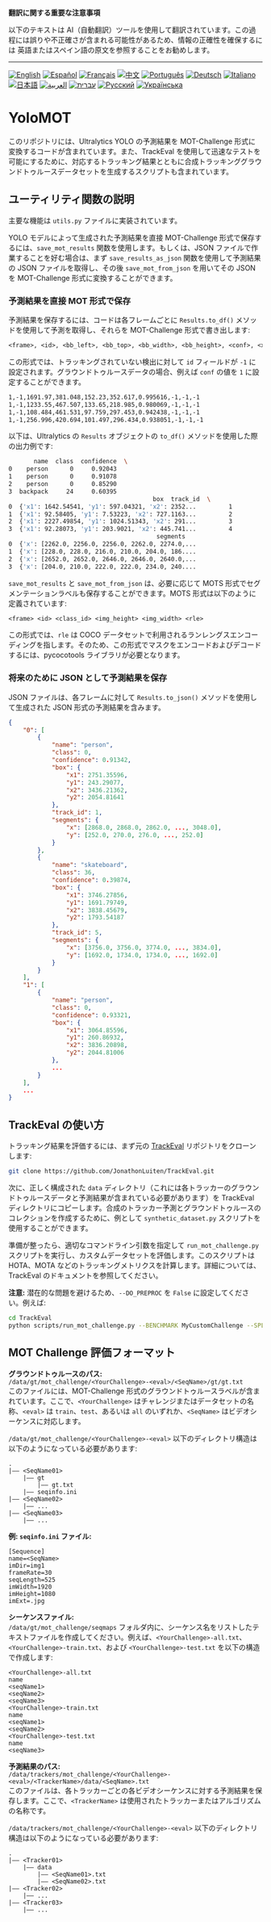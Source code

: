 **翻訳に関する重要な注意事項**

以下のテキストは AI（自動翻訳）ツールを使用して翻訳されています。この過程には誤りや不正確さが含まれる可能性があるため、情報の正確性を確保するには 英語またはスペイン語の原文を参照することをお勧めします。

---

[![English](https://img.shields.io/badge/lang-English-blue)](README.en.md)
[![Español](https://img.shields.io/badge/lang-Español-purple)](README.es.md)
[![Français](https://img.shields.io/badge/lang-Français-yellow)](README.fr.md)
[![中文](https://img.shields.io/badge/lang-中文-red)](README.zh.md)
[![Português](https://img.shields.io/badge/lang-Português-brightgreen)](README.pt.md)
[![Deutsch](https://img.shields.io/badge/lang-Deutsch-blueviolet)](README.de.md)
[![Italiano](https://img.shields.io/badge/lang-Italiano-orange)](README.it.md)
[![日本語](https://img.shields.io/badge/lang-日本語-yellowgreen)](README.jp.md)
[![العربية](https://img.shields.io/badge/lang-العربية-lightgrey)](README.ar.md)
[![עברית](https://img.shields.io/badge/lang-עברית-teal)](README.he.md)
[![Русский](https://img.shields.io/badge/lang-Русский-lightblue)](README.ru.md)
[![Українська](https://img.shields.io/badge/lang-Українська-skyblue)](README.uk.md)

# YoloMOT
このリポジトリには、Ultralytics YOLO の予測結果を MOT-Challenge 形式に変換するコードが含まれています。また、TrackEval を使用して迅速なテストを可能にするために、対応するトラッキング結果とともに合成トラッキンググラウンドトゥルースデータセットを生成するスクリプトも含まれています。

## ユーティリティ関数の説明
主要な機能は `utils.py` ファイルに実装されています。

YOLO モデルによって生成された予測結果を直接 MOT-Challenge 形式で保存するには、`save_mot_results` 関数を使用します。もしくは、JSON ファイルで作業することを好む場合は、まず `save_results_as_json` 関数を使用して予測結果の JSON ファイルを取得し、その後 `save_mot_from_json` を用いてその JSON を MOT-Challenge 形式に変換することができます。

### 予測結果を直接 MOT 形式で保存
予測結果を保存するには、コードは各フレームごとに `Results.to_df()` メソッドを使用して予測を取得し、それらを MOT-Challenge 形式で書き出します:

```txt
<frame>, <id>, <bb_left>, <bb_top>, <bb_width>, <bb_height>, <conf>, <x>, <y>, <z>
```

この形式では、トラッキングされていない検出に対して `id` フィールドが `-1` に設定されます。グラウンドトゥルースデータの場合、例えば `conf` の値を `1` に設定することができます。

```txt
1,-1,1691.97,381.048,152.23,352.617,0.995616,-1,-1,-1
1,-1,1233.55,467.507,133.65,218.985,0.980069,-1,-1,-1
1,-1,108.484,461.531,97.759,297.453,0.942438,-1,-1,-1
1,-1,256.996,420.694,101.497,296.434,0.938051,-1,-1,-1
```

以下は、Ultralytics の `Results` オブジェクトの `to_df()` メソッドを使用した際の出力例です:

```bash
       name  class  confidence  \
0    person      0     0.92043   
1    person      0     0.91078   
2    person      0     0.85290   
3  backpack     24     0.60395   
                                        box  track_id  \
0  {'x1': 1642.54541, 'y1': 597.04321, 'x2': 2352...         1   
1  {'x1': 92.58405, 'y1': 7.53223, 'x2': 727.1163...         2   
2  {'x1': 2227.49854, 'y1': 1024.51343, 'x2': 291...         3   
3  {'x1': 92.28073, 'y1': 203.9021, 'x2': 445.741...         4   
                                         segments   
0  {'x': [2262.0, 2256.0, 2256.0, 2262.0, 2274.0,...   
1  {'x': [228.0, 228.0, 216.0, 210.0, 204.0, 186....   
2  {'x': [2652.0, 2652.0, 2646.0, 2646.0, 2640.0,...   
3  {'x': [204.0, 210.0, 222.0, 222.0, 234.0, 240....   
```

`save_mot_results` と `save_mot_from_json` は、必要に応じて MOTS 形式でセグメンテーションラベルも保存することができます。MOTS 形式は以下のように定義されています:

```txt
<frame> <id> <class_id> <img_height> <img_width> <rle>
```

この形式では、`rle` は COCO データセットで利用されるランレングスエンコーディングを指します。そのため、この形式でマスクをエンコードおよびデコードするには、pycocotools ライブラリが必要となります。

### 将来のために JSON として予測結果を保存
JSON ファイルは、各フレームに対して `Results.to_json()` メソッドを使用して生成された JSON 形式の予測結果を含みます。

```json
{
    "0": [
        {
            "name": "person",
            "class": 0,
            "confidence": 0.91342,
            "box": {
                "x1": 2751.35596,
                "y1": 243.29077,
                "x2": 3436.21362,
                "y2": 2054.81641
            },
            "track_id": 1,
            "segments": {
                "x": [2868.0, 2868.0, 2862.0, ..., 3048.0],
                "y": [252.0, 270.0, 276.0, ..., 252.0]
            }
        },
        {
            "name": "skateboard",
            "class": 36,
            "confidence": 0.39874,
            "box": {
                "x1": 3746.27856,
                "y1": 1691.79749,
                "x2": 3838.45679,
                "y2": 1793.54187
            },
            "track_id": 5,
            "segments": {
                "x": [3756.0, 3756.0, 3774.0, ..., 3834.0],
                "y": [1692.0, 1734.0, 1734.0, ..., 1692.0]
            }
        }
    ],
    "1": [
        {
            "name": "person",
            "class": 0,
            "confidence": 0.93321,
            "box": {
                "x1": 3064.85596,
                "y1": 260.86932,
                "x2": 3836.20898,
                "y2": 2044.81006
            },
            ...
        }
    ],
    ...
}
```

## TrackEval の使い方
トラッキング結果を評価するには、まず元の [TrackEval](https://github.com/JonathonLuiten/TrackEval/) リポジトリをクローンします:

```bash
git clone https://github.com/JonathonLuiten/TrackEval.git
```

次に、正しく構成された `data` ディレクトリ（これには各トラッカーのグラウンドトゥルースデータと予測結果が含まれている必要があります）を TrackEval ディレクトリにコピーします。合成のトラッカー予測とグラウンドトゥルースのコレクションを作成するために、例として `synthetic_dataset.py` スクリプトを使用することができます。

準備が整ったら、適切なコマンドライン引数を指定して `run_mot_challenge.py` スクリプトを実行し、カスタムデータセットを評価します。このスクリプトは HOTA、MOTA などのトラッキングメトリクスを計算します。詳細については、TrackEval のドキュメントを参照してください。

**注意:** 潜在的な問題を避けるため、`--DO_PREPROC` を `False` に設定してください。例えば:

```bash
cd TrackEval
python scripts/run_mot_challenge.py --BENCHMARK MyCustomChallenge --SPLIT_TO_EVAL test --DO_PREPROC False
```

## MOT Challenge 評価フォーマット

**グラウンドトゥルースのパス:**  
`/data/gt/mot_challenge/<YourChallenge>-<eval>/<SeqName>/gt/gt.txt`  
このファイルには、MOT-Challenge 形式のグラウンドトゥルースラベルが含まれています。ここで、`<YourChallenge>` はチャレンジまたはデータセットの名称、`<eval>` は `train`、`test`、あるいは `all` のいずれか、`<SeqName>` はビデオシーケンスに対応します。

`/data/gt/mot_challenge/<YourChallenge>-<eval>` 以下のディレクトリ構造は以下のようになっている必要があります:

```
.
|—— <SeqName01>
    |—— gt
        |—— gt.txt
    |—— seqinfo.ini
|—— <SeqName02>
    |—— ...
|—— <SeqName03>
    |—— ...
```

**例: `seqinfo.ini` ファイル:**

```
[Sequence]
name=<SeqName>
imDir=img1
frameRate=30
seqLength=525
imWidth=1920
imHeight=1080
imExt=.jpg
```

**シーケンスファイル:**  
`/data/gt/mot_challenge/seqmaps` フォルダ内に、シーケンス名をリストしたテキストファイルを作成してください。例えば、`<YourChallenge>-all.txt`、`<YourChallenge>-train.txt`、および `<YourChallenge>-test.txt` を以下の構造で作成します:

```
<YourChallenge>-all.txt
name
<seqName1>
<seqName2>
<seqName3>
<YourChallenge>-train.txt
name
<seqName1>
<seqName2>
<YourChallenge>-test.txt
name
<seqName3>
```

**予測結果のパス:**  
`/data/trackers/mot_challenge/<YourChallenge>-<eval>/<TrackerName>/data/<SeqName>.txt`  
このファイルは、各トラッカーごとの各ビデオシーケンスに対する予測結果を保存します。ここで、`<TrackerName>` は使用されたトラッカーまたはアルゴリズムの名称です。

`/data/trackers/mot_challenge/<YourChallenge>-<eval>` 以下のディレクトリ構造は以下のようになっている必要があります:

```
.
|—— <Tracker01>
    |—— data
        |—— <SeqName01>.txt
        |—— <SeqName02>.txt
|—— <Tracker02>
    |—— ...
|—— <Tracker03>
    |—— ...
```